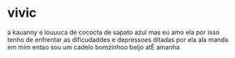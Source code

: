 # vivic
a kauanny e louuuca de cococta de sapato azul mas eu amo ela por isso tenho de enfrentar as dificudaddes e depressoes ditadas por ela ala manda em mim entao sou um cadelo bomzinhoo beijo atÈ amanha
